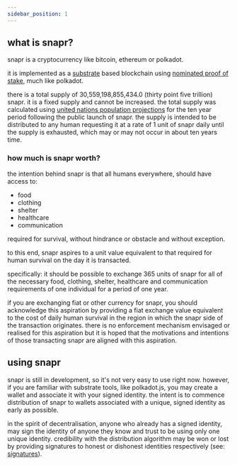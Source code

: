```yaml
---
sidebar_position: 1
---
```


## what is snapr?

snapr is a cryptocurrency like bitcoin, ethereum or polkadot.

it is implemented as a [substrate](https://substrate.io) based blockchain using [nominated proof of stake](https://research.web3.foundation/en/latest/polkadot/NPoS/index.html), much like polkadot.

there is a total supply of 30,559,198,855,434.0 (thirty point five trillion) snapr. it is a fixed supply and cannot be increased. the total supply was calculated using [united nations population projections](https://population.un.org/wpp/) for the ten year period following the public launch of snapr. the supply is intended to be distributed to any human requesting it at a rate of 1 unit of snapr daily until the supply is exhausted, which may or may not occur in about ten years time.

### how much is snapr worth?

the intention behind snapr is that all humans everywhere, should have access to:

- food
- clothing
- shelter
- healthcare
- communication

required for survival, without hindrance or obstacle and without exception.

to this end, snapr aspires to a unit value equivalent to that required for human survival on the day it is transacted.

specifically: it should be possible to exchange 365 units of snapr for all of the necessary food, clothing, shelter, healthcare and communication requirements of one individual for a period of one year.

if you are exchanging fiat or other currency for snapr, you should acknowledge this aspiration by providing a fiat exchange value equivalent to the cost of daily human survival in the region in which the snapr side of the  transaction originates. there is no enforcement mechanism envisaged or realised for this aspiration but it is hoped that the motivations and intentions of those transacting snapr are aligned with this aspiration.

## using snapr

snapr is still in development, so it's not very easy to use right now. however, if you are familiar with substrate tools, like polkadot.js, you may create a wallet and associate it with your signed identity. the intent is to commence distribution of snapr to wallets associated with a unique, signed identity as early as possible.

in the spirit of decentralisation, anyone who already has a signed identity, may sign the identity of anyone they know and trust to be using only one unique identity. credibility with the distribution algorithm may be won or lost by providing signatures to honest or dishonest identities respectively (see: [signatures](identity/signatures)).
